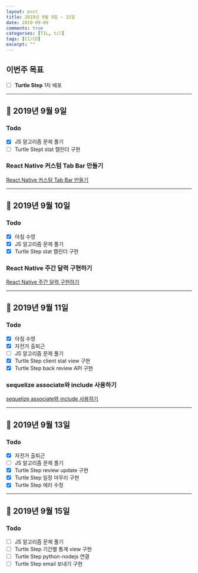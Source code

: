 ```yaml
---
layout: post
title: 2019년 9월 9일 ~ 15일
date: 2019-09-09
comments: true
categories: [TIL, til]
tags: [CI/CD]
excerpt: ""
---
```


## 이번주 목표

- [ ] **Turtle Step** 1차 배포

---

## 📅 2019년 9월 9일

### Todo

- [x] JS 알고리즘 문제 풀기
- [ ] Turtle Stept stat 캘린더 구현

### React Native 커스텀 Tab Bar 만들기

[React Native 커스텀 Tab Bar 만들기](/study/rnative/React-Native-커스텀-Tab-Bar-만들기/)

---

## 📅 2019년 9월 10일

### Todo

- [x] 아침 수영
- [x] JS 알고리즘 문제 풀기
- [x] Turtle Step stat 캘린더 구현

### React Native 주간 달력 구현하기

[React Native 주간 달력 구현하기](/study/rnative/React-Native-주간-달력-구현하기/)

---

## 📅 2019년 9월 11일

### Todo

- [x] 아침 수영
- [x] 자전거 출퇴근
- [ ] JS 알고리즘 문제 풀기
- [x] Turtle Step client stat view 구현
- [x] Turtle Step back review API 구현

### sequelize associate와 include 사용하기

[sequelize associate와 include 사용하기](/study/nodejs/sequelize-associate와-include-사용하기/)

---

## 📅 2019년 9월 13일

### Todo

- [x] 자전거 출퇴근
- [ ] JS 알고리즘 문제 풀기
- [x] Turtle Step review update 구현
- [x] Turtle Step 일정 마무리 구현
- [x] Turtle Step 에러 수정

---

## 📅 2019년 9월 15일

### Todo

- [ ] JS 알고리즘 문제 풀기
- [ ] Turtle Step 기간별 통계 view 구현
- [ ] Turtle Step python-nodejs 연결
- [ ] Turtle Step email 보내기 구현
